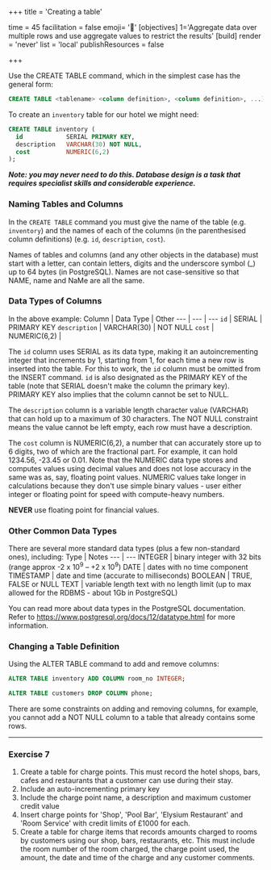 +++
title = 'Creating a table'

time = 45
facilitation = false
emoji= '🧩'
[objectives]
    1='Aggregate data over multiple rows and use aggregate values to restrict the results'
[build]
  render = 'never'
  list = 'local'
  publishResources = false

+++

Use the CREATE TABLE command, which in the simplest case has the general form:

```sql
CREATE TABLE <tablename> <column definition>, <column definition>, ...);
```

To create an `inventory` table for our hotel we might need:

```sql
CREATE TABLE inventory (
  id            SERIAL PRIMARY KEY,
  description   VARCHAR(30) NOT NULL,
  cost          NUMERIC(6,2)
);
```

**_Note: you may never need to do this. Database design is a task that requires specialist skills and considerable experience._**

### Naming Tables and Columns

In the `CREATE TABLE` command you must give the name of the table (e.g. `inventory`) and the names of each of the columns (in the parenthesised column definitions) (e.g. `id`, `description`, `cost`).

Names of tables and columns (and any other objects in the database) must start with a letter, can contain letters, digits and the underscore symbol (\_) up to 64 bytes (in PostgreSQL). Names are not case-sensitive so that NAME, name and NaMe are all the same.

### Data Types of Columns

In the above example:
Column | Data Type | Other
--- | --- | ---
`id` | SERIAL | PRIMARY KEY
`description` | VARCHAR(30) | NOT NULL
`cost` | NUMERIC(6,2) |

The `id` column uses SERIAL as its data type, making it an autoincrementing integer that increments by 1, starting from 1, for each time a new row is inserted into the table. For this to work, the `id` column must be omitted from the INSERT command. `id` is also designated as the PRIMARY KEY of the table (note that SERIAL doesn't make the column the primary key). PRIMARY KEY also implies that the column cannot be set to NULL.

The `description` column is a variable length character value (VARCHAR) that can hold up to a maximum of 30 characters. The NOT NULL constraint means the value cannot be left empty, each row must have a description.

The `cost` column is NUMERIC(6,2), a number that can accurately store up to 6 digits, two of which are the fractional part. For example, it can hold 1234.56, -23.45 or 0.01. Note that the NUMERIC data type stores and computes values using decimal values and does not lose accuracy in the same was as, say, floating point values. NUMERIC values take longer in calculations because they don't use simple binary values - user either integer or floating point for speed with compute-heavy numbers.

**NEVER** use floating point for financial values.

### **Other Common Data Types**

There are several more standard data types (plus a few non-standard ones), including:
Type | Notes
--- | ---
INTEGER | binary integer with 32 bits (range approx -2 x 10<sup>9</sup> &ndash; +2 x 10<sup>9</sup>)
DATE | dates with no time component
TIMESTAMP | date and time (accurate to milliseconds)
BOOLEAN | TRUE, FALSE or NULL
TEXT | variable length text with no length limit (up to max allowed for the RDBMS - about 1Gb in PostgreSQL)

You can read more about data types in the PostgreSQL documentation. Refer to https://www.postgresql.org/docs/12/datatype.html
for more information.

### Changing a Table Definition

Using the ALTER TABLE command to add and remove columns:

```sql
ALTER TABLE inventory ADD COLUMN room_no INTEGER;

ALTER TABLE customers DROP COLUMN phone;
```

There are some constraints on adding and removing columns, for example, you cannot add a NOT NULL column to a table that already contains some rows.

---

### Exercise 7

1.  Create a table for charge points. This must record the hotel shops, bars, cafes and restaurants that a customer can use during their stay.
2.  Include an auto-incrementing primary key
3.  Include the charge point name, a description and maximum customer credit value
4.  Insert charge points for 'Shop', 'Pool Bar', 'Elysium Restaurant' and 'Room Service' with credit limits of £1000 for each.
5.  Create a table for charge items that records amounts charged to rooms by customers using our shop, bars, restaurants, etc. This must include the room number of the room charged, the charge point used, the amount, the date and time of the charge and any customer comments.
